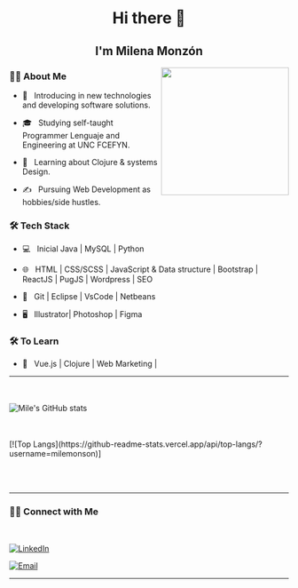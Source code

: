 ### <h1 align='center'> Hi there 👋  </h1>

  <h2 align='center'> I'm Milena Monzón</h2>

<img align='right' src="https://media4.giphy.com/media/NgurY1o4z080Jfoyzw/giphy.gif" width="230">

<h3> 👩‍💻 About Me </h3>



- 🤔 &nbsp; Introducing in new technologies and developing software solutions.

- 🎓 &nbsp; Studying self-taught Programmer Lenguaje and Engineering at UNC FCEFYN.

- 🌱 &nbsp; Learning about Clojure & systems Design.

- ✍️ &nbsp; Pursuing Web Development as hobbies/side hustles.



<h3>🛠 Tech Stack</h3>



- 💻 &nbsp; Inicial Java |  MySQL | Python

- 🌐 &nbsp; HTML | CSS/SCSS | JavaScript & Data structure | Bootstrap | ReactJS | PugJS | Wordpress | SEO

- 🔧 &nbsp; Git | Eclipse | VsCode | Netbeans

- 🖥 &nbsp; Illustrator| Photoshop | Figma




<h3>🛠 To Learn</h3>

- 🔧 &nbsp; Vue.js | Clojure | Web Marketing | 

<hr>



<br/><br/>
![Mile's GitHub stats](https://github-readme-stats.vercel.app/api?username=milemonson&show_icons=true&theme=jolly)


<br/>

<br/>
[![Top Langs](https://github-readme-stats.vercel.app/api/top-langs/?username=milemonson)]

<br><br>



<hr>



<h3> 🤝🏻 Connect with Me </h3>

<br>

<p align="center">

<a href="https://www.linkedin.com/in/milena-monzon/"><img alt="LinkedIn" src="https://img.shields.io/badge/Milena-pink?style=flat-square&logo=linkedin"></a>
  
<a href="mailto:milemonson@gmail.com"><img alt="Email" src="https://img.shields.io/badge/Email-milemonson@gmail.com-pink?style=flat-square&logo=gmail"></a>

</p>


<hr>



